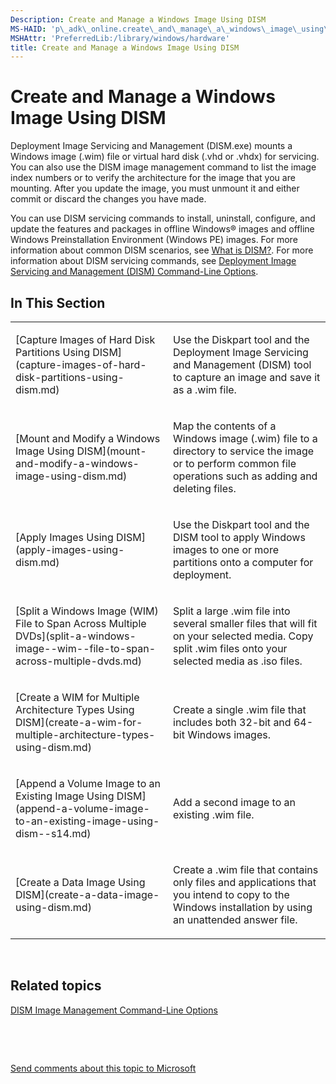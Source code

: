 ```yaml
---
Description: Create and Manage a Windows Image Using DISM
MS-HAID: 'p\_adk\_online.create\_and\_manage\_a\_windows\_image\_using\_dism'
MSHAttr: 'PreferredLib:/library/windows/hardware'
title: Create and Manage a Windows Image Using DISM
---
```


# Create and Manage a Windows Image Using DISM


Deployment Image Servicing and Management (DISM.exe) mounts a Windows image (.wim) file or virtual hard disk (.vhd or .vhdx) for servicing. You can also use the DISM image management command to list the image index numbers or to verify the architecture for the image that you are mounting. After you update the image, you must unmount it and either commit or discard the changes you have made.

You can use DISM servicing commands to install, uninstall, configure, and update the features and packages in offline Windows® images and offline Windows Preinstallation Environment (Windows PE) images. For more information about common DISM scenarios, see [What is DISM?](what-is-dism.md). For more information about DISM servicing commands, see [Deployment Image Servicing and Management (DISM) Command-Line Options](deployment-image-servicing-and-management--dism--command-line-options.md).

## <span id="In_This_Section"></span><span id="in_this_section"></span><span id="IN_THIS_SECTION"></span>In This Section


<table>
<colgroup>
<col width="50%" />
<col width="50%" />
</colgroup>
<tbody>
<tr class="odd">
<td align="left"><p>[Capture Images of Hard Disk Partitions Using DISM](capture-images-of-hard-disk-partitions-using-dism.md)</p></td>
<td align="left"><p>Use the Diskpart tool and the Deployment Image Servicing and Management (DISM) tool to capture an image and save it as a .wim file.</p></td>
</tr>
<tr class="even">
<td align="left"><p>[Mount and Modify a Windows Image Using DISM](mount-and-modify-a-windows-image-using-dism.md)</p></td>
<td align="left"><p>Map the contents of a Windows image (.wim) file to a directory to service the image or to perform common file operations such as adding and deleting files.</p></td>
</tr>
<tr class="odd">
<td align="left"><p>[Apply Images Using DISM](apply-images-using-dism.md)</p></td>
<td align="left"><p>Use the Diskpart tool and the DISM tool to apply Windows images to one or more partitions onto a computer for deployment.</p></td>
</tr>
<tr class="even">
<td align="left"><p>[Split a Windows Image (WIM) File to Span Across Multiple DVDs](split-a-windows-image--wim--file-to-span-across-multiple-dvds.md)</p></td>
<td align="left"><p>Split a large .wim file into several smaller files that will fit on your selected media. Copy split .wim files onto your selected media as .iso files.</p></td>
</tr>
<tr class="odd">
<td align="left"><p>[Create a WIM for Multiple Architecture Types Using DISM](create-a-wim-for-multiple-architecture-types-using-dism.md)</p></td>
<td align="left"><p>Create a single .wim file that includes both 32-bit and 64-bit Windows images.</p></td>
</tr>
<tr class="even">
<td align="left"><p>[Append a Volume Image to an Existing Image Using DISM](append-a-volume-image-to-an-existing-image-using-dism--s14.md)</p></td>
<td align="left"><p>Add a second image to an existing .wim file.</p></td>
</tr>
<tr class="odd">
<td align="left"><p>[Create a Data Image Using DISM](create-a-data-image-using-dism.md)</p></td>
<td align="left"><p>Create a .wim file that contains only files and applications that you intend to copy to the Windows installation by using an unattended answer file.</p></td>
</tr>
</tbody>
</table>

 

## <span id="related_topics"></span>Related topics


[DISM Image Management Command-Line Options](dism-image-management-command-line-options-s14.md)

 

 

[Send comments about this topic to Microsoft](mailto:wsddocfb@microsoft.com?subject=Documentation%20feedback%20%5Bp_adk_online\p_adk_online%5D:%20Create%20and%20Manage%20a%20Windows%20Image%20Using%20DISM%20%20RELEASE:%20%284/11/2016%29&body=%0A%0APRIVACY%20STATEMENT%0A%0AWe%20use%20your%20feedback%20to%20improve%20the%20documentation.%20We%20don't%20use%20your%20email%20address%20for%20any%20other%20purpose,%20and%20we'll%20remove%20your%20email%20address%20from%20our%20system%20after%20the%20issue%20that%20you're%20reporting%20is%20fixed.%20While%20we're%20working%20to%20fix%20this%20issue,%20we%20might%20send%20you%20an%20email%20message%20to%20ask%20for%20more%20info.%20Later,%20we%20might%20also%20send%20you%20an%20email%20message%20to%20let%20you%20know%20that%20we've%20addressed%20your%20feedback.%0A%0AFor%20more%20info%20about%20Microsoft's%20privacy%20policy,%20see%20http://privacy.microsoft.com/default.aspx. "Send comments about this topic to Microsoft")




